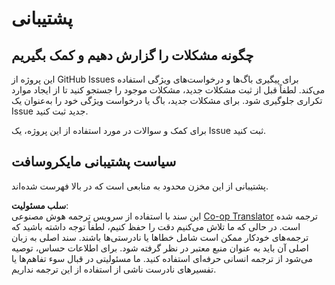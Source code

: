 <!--
CO_OP_TRANSLATOR_METADATA:
{
  "original_hash": "872be8bc1b93ef1dd9ac3d6e8f99f6ab",
  "translation_date": "2025-08-24T20:47:37+00:00",
  "source_file": "SUPPORT.md",
  "language_code": "fa"
}
-->
# پشتیبانی
## چگونه مشکلات را گزارش دهیم و کمک بگیریم  

این پروژه از GitHub Issues برای پیگیری باگ‌ها و درخواست‌های ویژگی استفاده می‌کند. لطفاً قبل از ثبت مشکلات جدید، مشکلات موجود را جستجو کنید تا از ایجاد موارد تکراری جلوگیری شود. برای مشکلات جدید، باگ یا درخواست ویژگی خود را به‌عنوان یک Issue جدید ثبت کنید.

برای کمک و سوالات در مورد استفاده از این پروژه، یک Issue ثبت کنید.

## سیاست پشتیبانی مایکروسافت  

پشتیبانی از این مخزن محدود به منابعی است که در بالا فهرست شده‌اند.

**سلب مسئولیت**:  
این سند با استفاده از سرویس ترجمه هوش مصنوعی [Co-op Translator](https://github.com/Azure/co-op-translator) ترجمه شده است. در حالی که ما تلاش می‌کنیم دقت را حفظ کنیم، لطفاً توجه داشته باشید که ترجمه‌های خودکار ممکن است شامل خطاها یا نادرستی‌ها باشند. سند اصلی به زبان اصلی آن باید به عنوان منبع معتبر در نظر گرفته شود. برای اطلاعات حساس، توصیه می‌شود از ترجمه انسانی حرفه‌ای استفاده کنید. ما مسئولیتی در قبال سوء تفاهم‌ها یا تفسیرهای نادرست ناشی از استفاده از این ترجمه نداریم.
